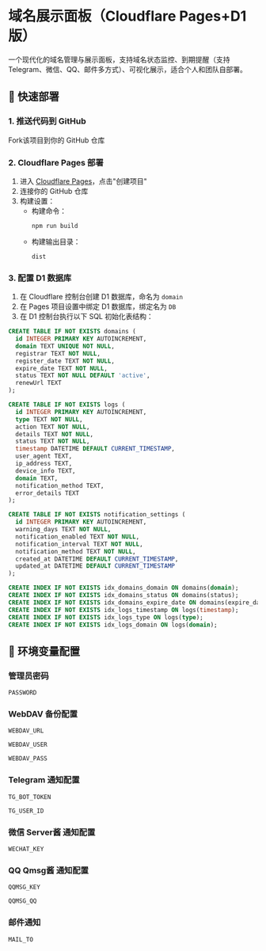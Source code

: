 # 域名展示面板（Cloudflare Pages+D1 版）

一个现代化的域名管理与展示面板，支持域名状态监控、到期提醒（支持 Telegram、微信、QQ、邮件多方式）、可视化展示，适合个人和团队自部署。

## 🚀 快速部署

### 1. 推送代码到 GitHub
Fork该项目到你的 GitHub 仓库

### 2. Cloudflare Pages 部署
1. 进入 [Cloudflare Pages](https://dash.cloudflare.com/?to=/:account/pages)，点击"创建项目"
2. 连接你的 GitHub 仓库
3. 构建设置：
   - 构建命令：
     ```
     npm run build
     ```
   - 构建输出目录：
     ```
     dist
     ```
### 3. 配置 D1 数据库
1. 在 Cloudflare 控制台创建 D1 数据库，命名为 `domain`
2. 在 Pages 项目设置中绑定 D1 数据库，绑定名为 `DB`
3. 在 D1 控制台执行以下 SQL 初始化表结构：

```sql
CREATE TABLE IF NOT EXISTS domains (
  id INTEGER PRIMARY KEY AUTOINCREMENT,
  domain TEXT UNIQUE NOT NULL,
  registrar TEXT NOT NULL,
  register_date TEXT NOT NULL,
  expire_date TEXT NOT NULL,
  status TEXT NOT NULL DEFAULT 'active',
  renewUrl TEXT
);

CREATE TABLE IF NOT EXISTS logs (
  id INTEGER PRIMARY KEY AUTOINCREMENT,
  type TEXT NOT NULL,
  action TEXT NOT NULL,
  details TEXT NOT NULL,
  status TEXT NOT NULL,
  timestamp DATETIME DEFAULT CURRENT_TIMESTAMP,
  user_agent TEXT,
  ip_address TEXT,
  device_info TEXT,
  domain TEXT,
  notification_method TEXT,
  error_details TEXT
);

CREATE TABLE IF NOT EXISTS notification_settings (
  id INTEGER PRIMARY KEY AUTOINCREMENT,
  warning_days TEXT NOT NULL,
  notification_enabled TEXT NOT NULL,
  notification_interval TEXT NOT NULL,
  notification_method TEXT NOT NULL,
  created_at DATETIME DEFAULT CURRENT_TIMESTAMP,
  updated_at DATETIME DEFAULT CURRENT_TIMESTAMP
);

CREATE INDEX IF NOT EXISTS idx_domains_domain ON domains(domain);
CREATE INDEX IF NOT EXISTS idx_domains_status ON domains(status);
CREATE INDEX IF NOT EXISTS idx_domains_expire_date ON domains(expire_date);
CREATE INDEX IF NOT EXISTS idx_logs_timestamp ON logs(timestamp);
CREATE INDEX IF NOT EXISTS idx_logs_type ON logs(type);
CREATE INDEX IF NOT EXISTS idx_logs_domain ON logs(domain);
```

## 🔧 环境变量配置
### 管理员密码
```
PASSWORD
```
### WebDAV 备份配置
```
WEBDAV_URL
```
```
WEBDAV_USER
```
```
WEBDAV_PASS
```
### Telegram 通知配置
```
TG_BOT_TOKEN
```
```
TG_USER_ID
```

### 微信 Server酱 通知配置
```
WECHAT_KEY
```
### QQ Qmsg酱 通知配置
```
QQMSG_KEY
```
```
QQMSG_QQ
```

### 邮件通知
```
MAIL_TO
```


